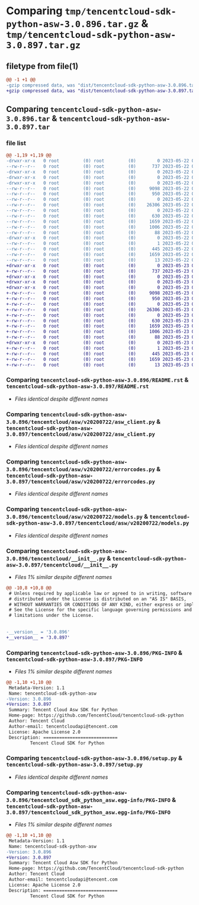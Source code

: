 # Comparing `tmp/tencentcloud-sdk-python-asw-3.0.896.tar.gz` & `tmp/tencentcloud-sdk-python-asw-3.0.897.tar.gz`

## filetype from file(1)

```diff
@@ -1 +1 @@
-gzip compressed data, was "dist/tencentcloud-sdk-python-asw-3.0.896.tar", last modified: Mon May 22 00:14:40 2023, max compression
+gzip compressed data, was "dist/tencentcloud-sdk-python-asw-3.0.897.tar", last modified: Tue May 23 02:13:53 2023, max compression
```

## Comparing `tencentcloud-sdk-python-asw-3.0.896.tar` & `tencentcloud-sdk-python-asw-3.0.897.tar`

### file list

```diff
@@ -1,19 +1,19 @@
-drwxr-xr-x   0 root         (0) root         (0)        0 2023-05-22 00:14:40.000000 tencentcloud-sdk-python-asw-3.0.896/
--rw-r--r--   0 root         (0) root         (0)      737 2023-05-22 00:14:40.000000 tencentcloud-sdk-python-asw-3.0.896/README.rst
-drwxr-xr-x   0 root         (0) root         (0)        0 2023-05-22 00:14:40.000000 tencentcloud-sdk-python-asw-3.0.896/tencentcloud/
-drwxr-xr-x   0 root         (0) root         (0)        0 2023-05-22 00:14:40.000000 tencentcloud-sdk-python-asw-3.0.896/tencentcloud/asw/
-drwxr-xr-x   0 root         (0) root         (0)        0 2023-05-22 00:14:40.000000 tencentcloud-sdk-python-asw-3.0.896/tencentcloud/asw/v20200722/
--rw-r--r--   0 root         (0) root         (0)     9098 2023-05-22 00:14:40.000000 tencentcloud-sdk-python-asw-3.0.896/tencentcloud/asw/v20200722/asw_client.py
--rw-r--r--   0 root         (0) root         (0)      950 2023-05-22 00:14:40.000000 tencentcloud-sdk-python-asw-3.0.896/tencentcloud/asw/v20200722/errorcodes.py
--rw-r--r--   0 root         (0) root         (0)        0 2023-05-22 00:14:40.000000 tencentcloud-sdk-python-asw-3.0.896/tencentcloud/asw/v20200722/__init__.py
--rw-r--r--   0 root         (0) root         (0)    26306 2023-05-22 00:14:40.000000 tencentcloud-sdk-python-asw-3.0.896/tencentcloud/asw/v20200722/models.py
--rw-r--r--   0 root         (0) root         (0)        0 2023-05-22 00:14:40.000000 tencentcloud-sdk-python-asw-3.0.896/tencentcloud/asw/__init__.py
--rw-r--r--   0 root         (0) root         (0)      630 2023-05-22 00:14:40.000000 tencentcloud-sdk-python-asw-3.0.896/tencentcloud/__init__.py
--rw-r--r--   0 root         (0) root         (0)     1659 2023-05-22 00:14:40.000000 tencentcloud-sdk-python-asw-3.0.896/PKG-INFO
--rw-r--r--   0 root         (0) root         (0)     1006 2023-05-22 00:14:40.000000 tencentcloud-sdk-python-asw-3.0.896/setup.py
--rw-r--r--   0 root         (0) root         (0)       88 2023-05-22 00:14:40.000000 tencentcloud-sdk-python-asw-3.0.896/setup.cfg
-drwxr-xr-x   0 root         (0) root         (0)        0 2023-05-22 00:14:40.000000 tencentcloud-sdk-python-asw-3.0.896/tencentcloud_sdk_python_asw.egg-info/
--rw-r--r--   0 root         (0) root         (0)        1 2023-05-22 00:14:40.000000 tencentcloud-sdk-python-asw-3.0.896/tencentcloud_sdk_python_asw.egg-info/dependency_links.txt
--rw-r--r--   0 root         (0) root         (0)      445 2023-05-22 00:14:40.000000 tencentcloud-sdk-python-asw-3.0.896/tencentcloud_sdk_python_asw.egg-info/SOURCES.txt
--rw-r--r--   0 root         (0) root         (0)     1659 2023-05-22 00:14:40.000000 tencentcloud-sdk-python-asw-3.0.896/tencentcloud_sdk_python_asw.egg-info/PKG-INFO
--rw-r--r--   0 root         (0) root         (0)       13 2023-05-22 00:14:40.000000 tencentcloud-sdk-python-asw-3.0.896/tencentcloud_sdk_python_asw.egg-info/top_level.txt
+drwxr-xr-x   0 root         (0) root         (0)        0 2023-05-23 02:13:53.000000 tencentcloud-sdk-python-asw-3.0.897/
+-rw-r--r--   0 root         (0) root         (0)      737 2023-05-23 02:13:53.000000 tencentcloud-sdk-python-asw-3.0.897/README.rst
+drwxr-xr-x   0 root         (0) root         (0)        0 2023-05-23 02:13:53.000000 tencentcloud-sdk-python-asw-3.0.897/tencentcloud/
+drwxr-xr-x   0 root         (0) root         (0)        0 2023-05-23 02:13:53.000000 tencentcloud-sdk-python-asw-3.0.897/tencentcloud/asw/
+drwxr-xr-x   0 root         (0) root         (0)        0 2023-05-23 02:13:53.000000 tencentcloud-sdk-python-asw-3.0.897/tencentcloud/asw/v20200722/
+-rw-r--r--   0 root         (0) root         (0)     9098 2023-05-23 02:13:53.000000 tencentcloud-sdk-python-asw-3.0.897/tencentcloud/asw/v20200722/asw_client.py
+-rw-r--r--   0 root         (0) root         (0)      950 2023-05-23 02:13:53.000000 tencentcloud-sdk-python-asw-3.0.897/tencentcloud/asw/v20200722/errorcodes.py
+-rw-r--r--   0 root         (0) root         (0)        0 2023-05-23 02:13:53.000000 tencentcloud-sdk-python-asw-3.0.897/tencentcloud/asw/v20200722/__init__.py
+-rw-r--r--   0 root         (0) root         (0)    26306 2023-05-23 02:13:53.000000 tencentcloud-sdk-python-asw-3.0.897/tencentcloud/asw/v20200722/models.py
+-rw-r--r--   0 root         (0) root         (0)        0 2023-05-23 02:13:53.000000 tencentcloud-sdk-python-asw-3.0.897/tencentcloud/asw/__init__.py
+-rw-r--r--   0 root         (0) root         (0)      630 2023-05-23 02:13:53.000000 tencentcloud-sdk-python-asw-3.0.897/tencentcloud/__init__.py
+-rw-r--r--   0 root         (0) root         (0)     1659 2023-05-23 02:13:53.000000 tencentcloud-sdk-python-asw-3.0.897/PKG-INFO
+-rw-r--r--   0 root         (0) root         (0)     1006 2023-05-23 02:13:53.000000 tencentcloud-sdk-python-asw-3.0.897/setup.py
+-rw-r--r--   0 root         (0) root         (0)       88 2023-05-23 02:13:53.000000 tencentcloud-sdk-python-asw-3.0.897/setup.cfg
+drwxr-xr-x   0 root         (0) root         (0)        0 2023-05-23 02:13:53.000000 tencentcloud-sdk-python-asw-3.0.897/tencentcloud_sdk_python_asw.egg-info/
+-rw-r--r--   0 root         (0) root         (0)        1 2023-05-23 02:13:53.000000 tencentcloud-sdk-python-asw-3.0.897/tencentcloud_sdk_python_asw.egg-info/dependency_links.txt
+-rw-r--r--   0 root         (0) root         (0)      445 2023-05-23 02:13:53.000000 tencentcloud-sdk-python-asw-3.0.897/tencentcloud_sdk_python_asw.egg-info/SOURCES.txt
+-rw-r--r--   0 root         (0) root         (0)     1659 2023-05-23 02:13:53.000000 tencentcloud-sdk-python-asw-3.0.897/tencentcloud_sdk_python_asw.egg-info/PKG-INFO
+-rw-r--r--   0 root         (0) root         (0)       13 2023-05-23 02:13:53.000000 tencentcloud-sdk-python-asw-3.0.897/tencentcloud_sdk_python_asw.egg-info/top_level.txt
```

### Comparing `tencentcloud-sdk-python-asw-3.0.896/README.rst` & `tencentcloud-sdk-python-asw-3.0.897/README.rst`

 * *Files identical despite different names*

### Comparing `tencentcloud-sdk-python-asw-3.0.896/tencentcloud/asw/v20200722/asw_client.py` & `tencentcloud-sdk-python-asw-3.0.897/tencentcloud/asw/v20200722/asw_client.py`

 * *Files identical despite different names*

### Comparing `tencentcloud-sdk-python-asw-3.0.896/tencentcloud/asw/v20200722/errorcodes.py` & `tencentcloud-sdk-python-asw-3.0.897/tencentcloud/asw/v20200722/errorcodes.py`

 * *Files identical despite different names*

### Comparing `tencentcloud-sdk-python-asw-3.0.896/tencentcloud/asw/v20200722/models.py` & `tencentcloud-sdk-python-asw-3.0.897/tencentcloud/asw/v20200722/models.py`

 * *Files identical despite different names*

### Comparing `tencentcloud-sdk-python-asw-3.0.896/tencentcloud/__init__.py` & `tencentcloud-sdk-python-asw-3.0.897/tencentcloud/__init__.py`

 * *Files 1% similar despite different names*

```diff
@@ -10,8 +10,8 @@
 # Unless required by applicable law or agreed to in writing, software
 # distributed under the License is distributed on an "AS IS" BASIS,
 # WITHOUT WARRANTIES OR CONDITIONS OF ANY KIND, either express or implied.
 # See the License for the specific language governing permissions and
 # limitations under the License.
 
 
-__version__ = '3.0.896'
+__version__ = '3.0.897'
```

### Comparing `tencentcloud-sdk-python-asw-3.0.896/PKG-INFO` & `tencentcloud-sdk-python-asw-3.0.897/PKG-INFO`

 * *Files 1% similar despite different names*

```diff
@@ -1,10 +1,10 @@
 Metadata-Version: 1.1
 Name: tencentcloud-sdk-python-asw
-Version: 3.0.896
+Version: 3.0.897
 Summary: Tencent Cloud Asw SDK for Python
 Home-page: https://github.com/TencentCloud/tencentcloud-sdk-python
 Author: Tencent Cloud
 Author-email: tencentcloudapi@tencent.com
 License: Apache License 2.0
 Description: ============================
         Tencent Cloud SDK for Python
```

### Comparing `tencentcloud-sdk-python-asw-3.0.896/setup.py` & `tencentcloud-sdk-python-asw-3.0.897/setup.py`

 * *Files identical despite different names*

### Comparing `tencentcloud-sdk-python-asw-3.0.896/tencentcloud_sdk_python_asw.egg-info/PKG-INFO` & `tencentcloud-sdk-python-asw-3.0.897/tencentcloud_sdk_python_asw.egg-info/PKG-INFO`

 * *Files 1% similar despite different names*

```diff
@@ -1,10 +1,10 @@
 Metadata-Version: 1.1
 Name: tencentcloud-sdk-python-asw
-Version: 3.0.896
+Version: 3.0.897
 Summary: Tencent Cloud Asw SDK for Python
 Home-page: https://github.com/TencentCloud/tencentcloud-sdk-python
 Author: Tencent Cloud
 Author-email: tencentcloudapi@tencent.com
 License: Apache License 2.0
 Description: ============================
         Tencent Cloud SDK for Python
```

